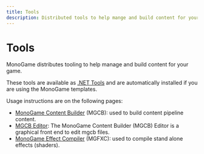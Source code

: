 ```yaml
---
title: Tools
description: Distributed tools to help mange and build content for your game.
---
```


# Tools

MonoGame distributes tooling to help manage and build content for your game.

These tools are available as [.NET Tools](https://docs.microsoft.com/en-us/dotnet/core/tools/global-tools) and are automatically installed if you are using the MonoGame templates.

Usage instructions are on the following pages:

- [MonoGame Content Builder](mgcb.md) (MGCB): used to build content pipeline content.
- [MGCB Editor](mgcb_editor.md): The MonoGame Content Builder (MGCB) Editor is a graphical front end to edit mgcb files.
- [MonoGame Effect Compiler](mgfxc.md) (MGFXC): used to compile stand alone effects (shaders).
